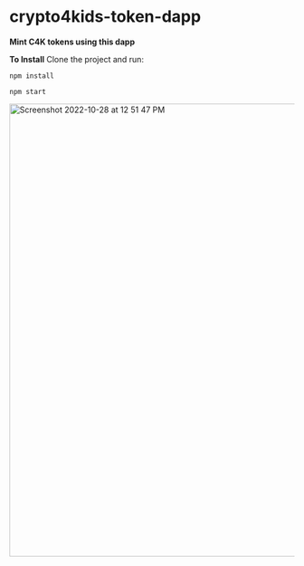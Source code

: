 # crypto4kids-token-dapp

**Mint C4K tokens using this dapp**

**To Install**
Clone the project and run:

```
npm install
```
```
npm start
```

<img width="800" alt="Screenshot 2022-10-28 at 12 51 47 PM" src="https://user-images.githubusercontent.com/96183717/198505430-45f7246f-478d-4905-9ed4-29200c2235d2.png"> 





